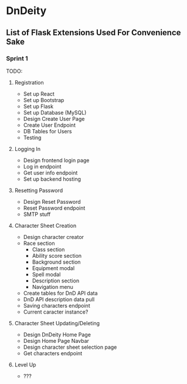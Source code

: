 # DnDeity

## List of Flask Extensions Used For Convenience Sake

### Sprint 1
TODO:
1. Registration
    -  Set up React
    -  Set up Bootstrap
    -  Set up Flask
    -  Set up Database (MySQL)
    -  Design Create User Page
    -  Create User Endpoint
    -  DB Tables for Users
    -  Testing

2. Logging In
    -  Design frontend login page
    -  Log in endpoint
    -  Get user info endpoint
    -  Set up backend hosting

3. Resetting Password
    -  Design Reset Password
    -  Reset Password endpoint
    -  SMTP stuff

4. Character Sheet Creation
    -  Design character creator
    -  Race section
       -  Class section
       -  Ability score section
       -  Background section
       -  Equipment modal
       -  Spell modal
       -  Description section
       -  Navigation menu
    -  Create tables for DnD API data
    -  DnD API description data pull
    -  Saving characters endpoint
    -  Current caracter instance?

5. Character Sheet Updating/Deleting
    -  Design DnDeity Home Page
    -  Design Home Page Navbar
    -  Design character sheet selection page
    -  Get characters endpoint

6. Level Up
    -  ???